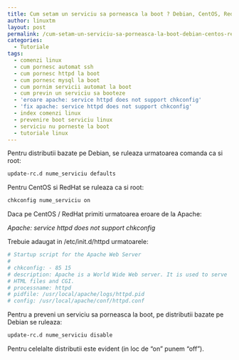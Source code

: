 ```yaml
---
title: Cum setam un serviciu sa porneasca la boot ? Debian, CentOS, RedHat
author: linuxtm
layout: post
permalink: /cum-setam-un-serviciu-sa-porneasca-la-boot-debian-centos-redhat/
categories:
  - Tutoriale
tags:
  - comenzi linux
  - cum pornesc automat ssh
  - cum pornesc httpd la boot
  - cum pornesc mysql la boot
  - cum pornim servicii automat la boot
  - cum previn un serviciu sa booteze
  - 'eroare apache: service httpd does not support chkconfig'
  - 'fix apache: service httpd does not support chkconfig'
  - index comenzi linux
  - prevenire boot serviciu linux
  - serviciu nu porneste la boot
  - tutoriale linux
---
```

Pentru distributii bazate pe Debian, se ruleaza urmatoarea comanda ca si root:

```bash 
update-rc.d nume_serviciu defaults
``` 

Pentru CentOS si RedHat se ruleaza ca si root:

```bash
chkconfig nume_serviciu on
``` 

Daca pe CentOS / RedHat primiti urmatoarea eroare de la Apache:

<em>Apache: service httpd does not support chkconfig</em>

Trebuie adaugat in /etc/init.d/httpd urmatoarele:

```bash 
# Startup script for the Apache Web Server
#
# chkconfig: - 85 15
# description: Apache is a World Wide Web server. It is used to serve
# HTML files and CGI.
# processname: httpd
# pidfile: /usr/local/apache/logs/httpd.pid
# config: /usr/local/apache/conf/httpd.conf 
``` 

Pentru a preveni un serviciu sa porneasca la boot, pe distributii bazate pe Debian se ruleaza:

```bash
update-rc.d nume_serviciu disable
``` 

Pentru celelalte distributii este evident (in loc de &#8220;on&#8221; punem &#8220;off&#8221;).